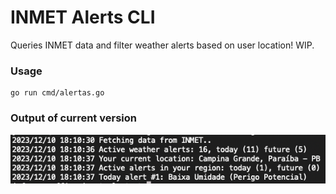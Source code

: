 # INMET Alerts CLI

Queries INMET data and filter weather alerts based on user location! WIP.

### Usage

```
go run cmd/alertas.go
```


### Output of current version


![inmet-running](assets/Screenshot-inmet-alerts.png)
